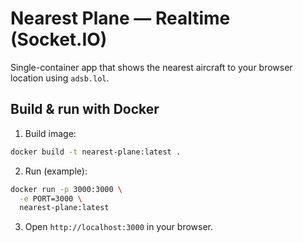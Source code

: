 # Nearest Plane — Realtime (Socket.IO)

Single-container app that shows the nearest aircraft to your browser location using `adsb.lol`.

## Build & run with Docker

1. Build image:

```bash
docker build -t nearest-plane:latest .
```

2. Run (example):

```bash
docker run -p 3000:3000 \
  -e PORT=3000 \
  nearest-plane:latest
```

3. Open `http://localhost:3000` in your browser.